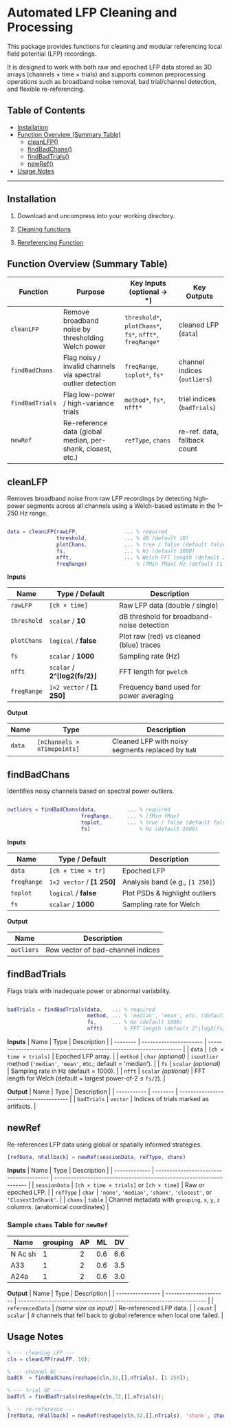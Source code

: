# Automated LFP Cleaning and Processing

This package provides functions for cleaning and modular referencing local field potential (LFP) recordings.

It is designed to work with both raw and epoched LFP data stored as 3D arrays (channels × time × trials) and supports common preprocessing operations such as broadband noise removal, bad trial/channel detection, and flexible re-referencing.

## Table of Contents
- [Installation](#installation)
- [Function Overview (Summary Table)](#function-overview-summary-table)
  - [cleanLFP()](#cleanlfp)
  - [findBadChans()](#findbadchans)
  - [findBadTrials()](#findbadtrials)
  - [newRef()](#newref)
- [Usage Notes](#usage-notes)

---

## Installation


1. Download and uncompress into your working directory.

2. [Cleaning functions](https://github.com/jasonnan2/Automated_LFP_Analysis/tree/main/cleaningLFPfunctions)

3. [Rereferencing Function](https://github.com/jasonnan2/Automated_LFP_Analysis/blob/main/functions/newRef.m)

## Function Overview (Summary Table)

| Function        | Purpose                                                      | Key Inputs (optional → \*)                               | Key Outputs                  |
| --------------- | ------------------------------------------------------------ | -------------------------------------------------------- | ---------------------------- |
| `cleanLFP`      | Remove broadband noise by thresholding Welch power           | `threshold*`, `plotChans*`, `fs*`, `nfft*`, `freqRange*` | cleaned LFP (`data`)         |
| `findBadChans`  | Flag noisy / invalid channels via spectral outlier detection | `freqRange`, `toplot*`, `fs*`                            | channel indices (`outliers`) |
| `findBadTrials` | Flag low-power / high-variance trials                        | `method*`, `fs*`, `nfft*`                                | trial indices (`badTrials`)  |
| `newRef`        | Re-reference data (global median, per-shank, closest, etc.)  | `refType`, `chans`                                       | re-ref. data, fallback count |

## cleanLFP

Removes broadband noise from raw LFP recordings by detecting high-power segments across all channels using a Welch-based estimate in the 1–250 Hz range.
```matlab

data = cleanLFP(rawLFP,               ... % required
                threshold,            ... % dB (default 10)
                plotChans,            ... % true / false (default false)
                fs,                   ... % Hz (default 1000)
                nfft,                 ... % Welch FFT length (default 2^⌊log2(fs/2)⌋)
                freqRange)                % [fMin fMax] Hz (default [1 250])
```

**Inputs**

| Name        | Type / Default                | Description                                |
| ----------- | ----------------------------- | ------------------------------------------ |
| `rawLFP`    | `[ch × time]`                 | Raw LFP data (double / single)             |
| `threshold` | `scalar` / **10**             | dB threshold for broadband-noise detection |
| `plotChans` | `logical` / **false**         | Plot raw (red) vs cleaned (blue) traces    |
| `fs`        | `scalar` / **1000**           | Sampling rate (Hz)                         |
| `nfft`      | `scalar` / **2^⌊log2(fs/2)⌋** | FFT length for `pwelch`                    |
| `freqRange` | `1×2 vector` / **\[1 250]**   | Frequency band used for power averaging    |


**Output**

| Name   | Type                        | Description                                       |
| ------ | --------------------------- | ------------------------------------------------- |
| `data` | `[nChannels × nTimepoints]` | Cleaned LFP with noisy segments replaced by `NaN` |


## findBadChans

Identifies noisy channels based on spectral power outliers.
```matlab

outliers = findBadChans(data,          ... % required
                        freqRange,     ... % [fMin fMax]
                        toplot,        ... % true / false (default false)
                        fs)                % Hz (default 1000)
```
                        
**Inputs**

| Name        | Type / Default        | Description                     |
| ----------- | --------------------- | ------------------------------- |
| `data`      | `[ch × time × tr]`    | Epoched LFP                     |
| `freqRange` | `1×2 vector` / **\[1 250]**         | Analysis band (e.g., `[1 250]`) |
| `toplot`    | `logical` / **false** | Plot PSDs & highlight outliers  |
| `fs`        | `scalar` / **1000**   | Sampling rate for Welch         |

**Output**

| Name       | Description                       |
| ---------- | --------------------------------- |
| `outliers` | Row vector of bad-channel indices |



## findBadTrials

Flags trials with inadequate power or abnormal variability.
```matlab

badTrials = findBadTrials(data,   ... % required
                          method, ... % 'median', 'mean', etc. (default 'median')
                          fs,     ... % Hz (default 1000)
                          nfft)       % FFT length (default 2^⌊log2(fs/2)⌋)
```


**Inputs**
| Name     | Type                   | Description                                                          |
| -------- | ---------------------- | -------------------------------------------------------------------- |
| `data`   | `[ch × time × trials]` | Epoched LFP array.                                                   |
| `method` | `char` *(optional)*    | `isoutlier` method (`'median'`, `'mean'`, etc.; default = 'median'). |
| `fs`     | `scalar` *(optional)*  | Sampling rate in Hz (default = 1000).                                |
| `nfft`   | `scalar` *(optional)*  | FFT length for Welch (default = largest power-of-2 ≤ `fs/2`).        |

**Output**
| Name        | Type     | Description                            |
| ----------- | -------- | -------------------------------------- |
| `badTrials` | `vector` | Indices of trials marked as artifacts. |


## newRef

Re-references LFP data using global or spatially informed strategies.
```matlab
[refData, nFallback] = newRef(sessionData, refType, chans)
```

**Inputs**
| Name          | Type                                    | Description                                                          |
| ------------- | --------------------------------------- | -------------------------------------------------------------------- |
| `sessionData` | `[ch × time × trials]` or `[ch × time]` | Raw or epoched LFP.                                                  |
| `refType`     | `char`                                  | `'none'`, `'median'`, `'shank'`, `'closest'`, or `'ClosestInShank'`. |
| `chans`       | `table`                                 | Channel metadata with `grouping`, `x`, `y`, `z` columns. (anatomical coordinates)             |

### Sample `chans` Table for `newRef`

| Name   | grouping | AP | ML  | DV  |
|--------|----------|----|-----|-----|
| N Ac sh| 1        | 2  | 0.6 | 6.6 |
| A33    | 1        | 2  | 0.6 | 3.5 |
| A24a   | 1        | 2  | 0.6 | 3.0 |



**Output**
| Name             | Type                   | Description                                                          |
| ---------------- | ---------------------- | -------------------------------------------------------------------- |
| `referencedData` | *(same size as input)* | Re-referenced LFP data.                                              |
| `count`          | `scalar`               | # channels that fell back to global reference when local one failed. |



## Usage Notes
```matlab
% --- cleaning LFP ---
cln = cleanLFP(rawLFP, 10);

% --- channel QC ---
badCh  = findBadChans(reshape(cln,32,[],nTrials), [1 250]);

% --- trial QC ---
badTrl = findBadTrials(reshape(cln,32,[],nTrials));

% --- re-reference ---
[refData, nFallback] = newRef(reshape(cln,32,[],nTrials), 'shank', chanTbl);
```
